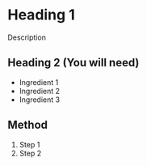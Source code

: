 # Heading 1
Description

## Heading 2 (You will need)
- Ingredient 1
- Ingredient 2
- Ingredient 3

## Method
1. Step 1
2. Step 2
